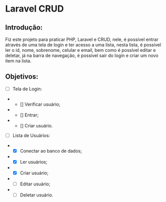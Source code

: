 # Laravel CRUD
## Introdução:
Fiz este projeto para praticar PHP, Laravel e CRUD, nele, é possível entrar através de uma tela de login e ter acesso a uma lista, nesta lista, é possível ler o id, nome, sobrenome, celular e email, bem como é possível editar e deletar, já na barra de navegação, é possível sair do login e criar um novo item na lista.
## Objetivos:
- [ ] Tela de Login:
- - [] Verificar usuário;
- - [] Entrar;
- - [] Criar usuário.
- [ ] Lista de Usuários:
- - [x] Conectar ao banco de dados;
- - [x] Ler usuários;
- - [x] Criar usuário;
- - [ ] Editar usuário;
- - [ ] Deletar usuário.